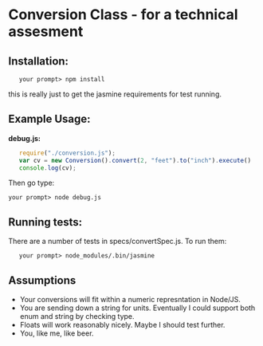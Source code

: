 # Conversion Class - for a technical assesment

## Installation:
```
   your prompt> npm install
```   

   this is really just to get the jasmine requirements for test running.  
   
## Example Usage:

   **debug.js:**
```javascript
   require("./conversion.js");
   var cv = new Conversion().convert(2, "feet").to("inch").execute()
   console.log(cv);
```
Then go type:
```
your prompt> node debug.js
```
   

## Running tests:
   There are a number of tests in specs/convertSpec.js. To run them:  

```
   your prompt> node_modules/.bin/jasmine
```

## Assumptions
   * Your conversions will fit within a numeric represntation in Node/JS.
   * You are sending down a string for units. Eventually I could support both enum and string by checking type.
   * Floats will work reasonably nicely. Maybe I should test further.
   * You, like me, like beer.

